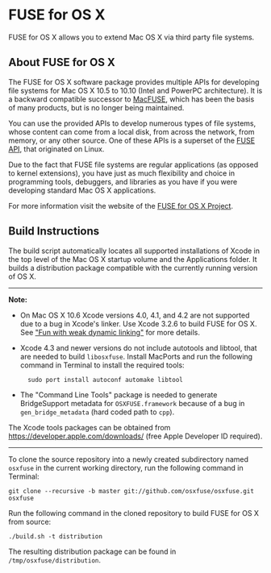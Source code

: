 FUSE for OS X
=============

FUSE for OS X allows you to extend Mac OS X via third party file systems. 

About FUSE for OS X
-------------------

The FUSE for OS X software package provides multiple APIs for developing file systems for Mac OS X 10.5 to 10.10 (Intel and PowerPC architecture). It is a backward compatible successor to [MacFUSE](http://code.google.com/p/macfuse/), which has been the basis of many products, but is no longer being maintained.

You can use the provided APIs to develop numerous types of file systems, whose content can come from a local disk, from across the network, from memory, or any other source. One of these APIs is a superset of the [FUSE API](http://fuse.sourceforge.net/), that originated on Linux.

Due to the fact that FUSE file systems are regular applications (as opposed to kernel extensions), you have just as much flexibility and choice in programming tools, debuggers, and libraries as you have if you were developing standard Mac OS X applications.

For more information visit the website of the [FUSE for OS X Project](http://osxfuse.github.io/).

Build Instructions
------------------

The build script automatically locates all supported installations of Xcode in the top level of the Mac OS X startup volume and the Applications folder. It builds a distribution package compatible with the currently running version of OS X.

---

**Note:**

* On Mac OS X 10.6 Xcode versions 4.0, 4.1, and 4.2 are not supported due to a bug in Xcode's linker. Use Xcode 3.2.6 to build FUSE for OS X. See ["Fun with weak dynamic linking"](http://glandium.org/blog/?p=2764) for more details.

* Xcode 4.3 and newer versions do not include autotools and libtool, that are needed to build `libosxfuse`. Install MacPorts and run the following command in Terminal to install the required tools:

        sudo port install autoconf automake libtool

* The "Command Line Tools" package is needed to generate BridgeSupport metadata for `OSXFUSE.framework` because of a bug in `gen_bridge_metadata` (hard coded path to `cpp`).

The Xcode tools packages can be obtained from https://developer.apple.com/downloads/ (free Apple Developer ID required).

---

To clone the source repository into a newly created subdirectory named `osxfuse` in the current working directory, run the following command in Terminal:

    git clone --recursive -b master git://github.com/osxfuse/osxfuse.git osxfuse

Run the following command in the cloned repository to build FUSE for OS X from source:

    ./build.sh -t distribution
    
The resulting distribution package can be found in `/tmp/osxfuse/distribution`.
